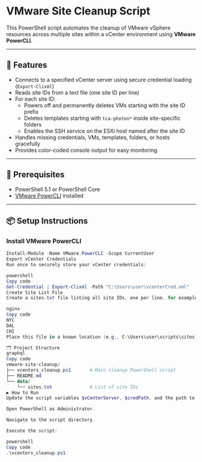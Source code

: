# VMware Site Cleanup Script

This PowerShell script automates the cleanup of VMware vSphere resources across multiple sites within a vCenter environment using **VMware PowerCLI**.

---

## 🔧 Features

- Connects to a specified vCenter server using secure credential loading (`Export-Clixml`)
- Reads site IDs from a text file (one site ID per line)
- For each site ID:
  - Powers off and permanently deletes VMs starting with the site ID prefix
  - Deletes templates starting with `tca-photon*` inside site-specific folders
  - Enables the SSH service on the ESXi host named after the site ID
- Handles missing credentials, VMs, templates, folders, or hosts gracefully
- Provides color-coded console output for easy monitoring

---

## 🧰 Prerequisites

- PowerShell 5.1 or PowerShell Core
- [VMware PowerCLI](https://developer.vmware.com/powercli) installed

---

## 📦 Setup Instructions

### Install VMware PowerCLI

```powershell
Install-Module -Name VMware.PowerCLI -Scope CurrentUser
Export vCenter Credentials
Run once to securely store your vCenter credentials:

powershell
Copy code
Get-Credential | Export-Clixml -Path "C:\Users\user\vcenterCred.xml"
Create Site List File
Create a sites.txt file listing all site IDs, one per line, for example:

nginx
Copy code
NYC
DAL
CHI
Place this file in a known location (e.g., C:\Users\user\scripts\sites.txt) and update the script path accordingly.

🗂 Project Structure
graphql
Copy code
vmware-site-cleanup/
├── vcenters_cleanup.ps1       # Main cleanup PowerShell script
├── README.md
└── data/
    └── sites.txt              # List of site IDs
▶️ How to Run
Update the script variables $vCenterServer, $credPath, and the path to sites.txt as needed.

Open PowerShell as Administrator.

Navigate to the script directory.

Execute the script:

powershell
Copy code
.\vcenters_cleanup.ps1
